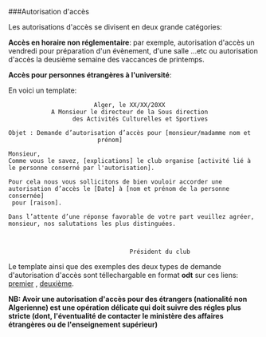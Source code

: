 ###Autorisation d'accès

Les autorisations d'accès se divisent en deux grande catégories:

**Accès en horaire non réglementaire**: par exemple, autorisation d'accès un vendredi pour préparation d'un évènement, d'une salle ...etc ou autorisation d'accès la deusième semaine des vaccances de printemps.


**Accès pour personnes étrangères à l'université**: 

En voici un template:

```
						Alger, le XX/XX/20XX
			A Monsieur le directeur de la Sous direction 
			      des Activités Culturelles et Sportives

Objet : Demande d’autorisation d’accès pour [monsieur/madamme nom et
					     prénom]

Monsieur,
Comme vous le savez, [explications] le club organise [activité lié à 
le personne conserné par l'autorisation]. 

Pour cela nous vous sollicitons de bien vouloir accorder une 
autorisation d’accès le [Date] à [nom et prénom de la personne consernée]
 pour [raison].

Dans l’attente d’une réponse favorable de votre part veuillez agréer, 
monsieur, nos salutations les plus distinguées.



			           	 	      Président du club
```

Le template ainsi que des exemples des deux types de demande d'autorisation d'accès sont téllechargable en format **odt** sur ces liens: [premier](https://raw.githubusercontent.com/SamyMe/om2Browning/master/odt/acces1.odt) , [deuxième](https://raw.githubusercontent.com/SamyMe/om2Browning/master/odt/acces2.odt).

**NB: Avoir une autorisation d'accès pour des étrangers (nationalité non Algerienne) est une opération délicate qui doit suivre des régles plus stricte (dont, l'éventualité de contacter le ministère des affaires étrangères ou de l'enseignement supérieur)**


